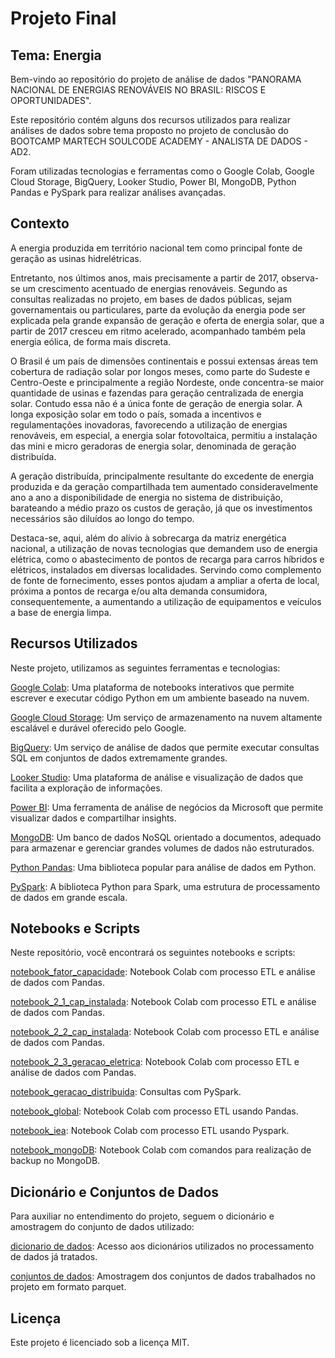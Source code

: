 # **Projeto Final**

## Tema: **Energia**

Bem-vindo ao repositório do projeto de análise de dados "PANORAMA NACIONAL DE ENERGIAS RENOVÁVEIS NO BRASIL: RISCOS E OPORTUNIDADES".

Este repositório contém alguns dos recursos utilizados para realizar análises de dados sobre tema proposto no projeto de conclusão do BOOTCAMP MARTECH SOULCODE ACADEMY - ANALISTA DE DADOS - AD2.

Foram utilizadas tecnologias e ferramentas como o Google Colab, Google Cloud Storage, BigQuery, Looker Studio, Power BI, MongoDB, Python Pandas e PySpark para realizar análises avançadas.

## Contexto 
A energia produzida em território nacional tem como principal fonte de geração as usinas hidrelétricas.

Entretanto, nos últimos anos, mais precisamente a partir de 2017, observa-se um crescimento acentuado de energias renováveis. Segundo as consultas realizadas no projeto, em bases de dados públicas, sejam governamentais ou particulares, parte da evolução da energia pode ser explicada pela grande expansão de geração e oferta de energia solar, que a partir de 2017 cresceu em ritmo acelerado, acompanhado também pela energia eólica, de forma mais discreta. 

O Brasil é um país de dimensões continentais e possui extensas áreas tem cobertura de radiação solar por longos meses, como parte do Sudeste e Centro-Oeste e principalmente a região Nordeste, onde concentra-se maior quantidade de usinas e fazendas para geração centralizada de energia solar. Contudo essa não é a única fonte de geração de energia solar. A longa exposição solar em todo o país, somada a incentivos e regulamentações inovadoras, favorecendo a utilização de energias renováveis, em especial, a energia solar fotovoltaica,  permitiu a instalação das mini e micro geradoras de energia solar, denominada de geração distribuída. 

A geração distribuída, principalmente resultante do excedente de energia produzida e da geração compartilhada tem aumentado consideravelmente ano a ano a disponibilidade de energia no sistema de distribuição, barateando a médio prazo os custos de geração, já que os investimentos necessários são diluídos ao longo do tempo.

Destaca-se, aqui, além do alívio à sobrecarga da matriz energética nacional, a utilização de novas tecnologias que demandem uso de energia elétrica, como o abastecimento de pontos de recarga para carros híbridos e elétricos, instalados em diversas localidades. Servindo como complemento de fonte de fornecimento, esses pontos ajudam a ampliar a oferta de local, próxima a pontos de recarga e/ou alta demanda consumidora, consequentemente, a aumentando a utilização de equipamentos e veículos a base de energia limpa.

## Recursos Utilizados
Neste projeto, utilizamos as seguintes ferramentas e tecnologias:

<a href="https://colab.research.google.com/" target="_blank">Google Colab</a>: Uma plataforma de notebooks interativos que permite escrever e executar código Python em um ambiente baseado na nuvem.

<a href="https://cloud.google.com/storage" target="_blank">Google Cloud Storage</a>: Um serviço de armazenamento na nuvem altamente escalável e durável oferecido pelo Google.

<a href="https://cloud.google.com/bigquery" target="_blank">BigQuery</a>: Um serviço de análise de dados que permite executar consultas SQL em conjuntos de dados extremamente grandes.

<a href="https://looker.com/" target="_blank">Looker Studio</a>: Uma plataforma de análise e visualização de dados que facilita a exploração de informações.

<a href="https://powerbi.microsoft.com/" target="_blank">Power BI</a>: Uma ferramenta de análise de negócios da Microsoft que permite visualizar dados e compartilhar insights.

<a href="https://www.mongodb.com/" target="_blank">MongoDB</a>: Um banco de dados NoSQL orientado a documentos, adequado para armazenar e gerenciar grandes volumes de dados não estruturados.

<a href="https://pandas.pydata.org/" target="_blank">Python Pandas</a>: Uma biblioteca popular para análise de dados em Python.

<a href="https://spark.apache.org/docs/latest/api/python/index.html" target="_blank">PySpark</a>: A biblioteca Python para Spark, uma estrutura de processamento de dados em grande escala.

## Notebooks e Scripts
Neste repositório, você encontrará os seguintes notebooks e scripts:

<a href="fator_capacidade_mwh_2015_2023.ipynb" target="_blank">notebook_fator_capacidade</a>: Notebook Colab com processo ETL e análise de dados com Pandas.

<a href="notebook_2_1_cap_instalada_por_regiao_e_uf_tratado.ipynb" target="_blank">notebook_2_1_cap_instalada</a>: Notebook Colab com processo ETL e análise de dados com Pandas.

<a href="2_2_cap_instalada_de_geracao_eletrica_por_fonte_mw.ipynb" target="_blank">notebook_2_2_cap_instalada</a>: Notebook Colab com processo ETL e análise de dados com Pandas.

<a href="notebook_2_3_geracao_eletrica_por_fonte_gwh_tratado.ipynb" target="_blank">notebook_2_3_geracao_eletrica</a>: Notebook Colab com processo ETL e análise de dados com Pandas.

<a href="notebook_geracao_distribuida_pyspark_tratado.ipynb" target="_blank">notebook_geracao_distribuida</a>: Consultas com PySpark.

<a href="notebook_global_horizontal_means_tratad.ipynb" target="_blank">notebook_global</a>: Notebook Colab com processo ETL usando Pandas.

<a href="notebook_iea_ponto_veiculos_pyspark_bruto.ipynb" target="_blank">notebook_iea</a>: Notebook Colab com processo ETL usando Pyspark.

<a href="notebook_mongoDB_carregamento.ipynb" target="_blank">notebook_mongoDB</a>: Notebook Colab com comandos para realização de backup no MongoDB.

## Dicionário e Conjuntos de Dados
Para auxiliar no entendimento do projeto, seguem o dicionário e amostragem do conjunto de dados utilizado:

<a href="documentation" target="_blank">dicionario de dados</a>: Acesso aos dicionários utilizados no processamento de dados já tratados.

<a href="datasets" target="_blank">conjuntos de dados</a>: Amostragem dos conjuntos de dados trabalhados no projeto em formato parquet.

## Licença
Este projeto é licenciado sob a licença MIT.
